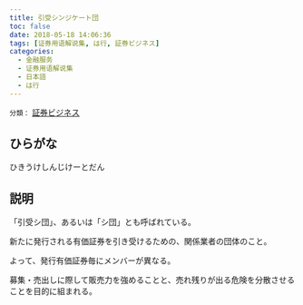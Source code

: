 ```yaml
---
title: 引受シンジケート団
toc: false
date: 2018-05-18 14:06:36
tags: [证券用语解说集, は行, 証券ビジネス]
categories:
  - 金融服务
  - 证券用语解说集
  - 日本語
  - は行
---
```


`分類：` [証券ビジネス](/tags/証券ビジネス/)

## ひらがな

ひきうけしんじけーとだん

## 説明

「引受シ団」、あるいは「シ団」とも呼ばれている。

新たに発行される有価証券を引き受けるための、関係業者の団体のこと。

よって、発行有価証券毎にメンバーが異なる。

募集・売出しに際して販売力を強めることと、売れ残りが出る危険を分散させることを目的に組まれる。
